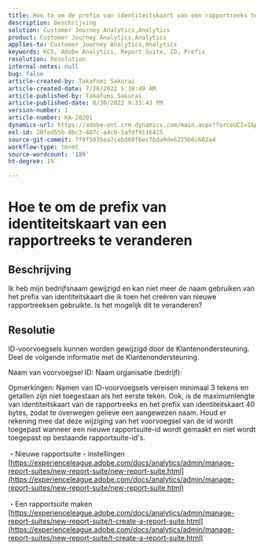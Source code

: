 ```yaml
---
title: Hoe te om de prefix van identiteitskaart van een rapportreeks te veranderen
description: Beschrijving
solution: Customer Journey Analytics,Analytics
product: Customer Journey Analytics,Analytics
applies-to: Customer Journey Analytics,Analytics
keywords: KCS, Adobe Analytics, Report Suite, ID, Prefix
resolution: Resolution
internal-notes: null
bug: false
article-created-by: Takafumi Sakurai
article-created-date: 7/28/2022 5:18:49 AM
article-published-by: Takafumi Sakurai
article-published-date: 8/30/2022 9:33:43 PM
version-number: 1
article-number: KA-20201
dynamics-url: https://adobe-ent.crm.dynamics.com/main.aspx?forceUCI=1&pagetype=entityrecord&etn=knowledgearticle&id=373311bf-340e-ed11-82e5-000d3a379369
exl-id: 20fed55b-8bc3-407c-a4cb-1afdf9116415
source-git-commit: 7f0f5035ea7cebd60f6ec7bda9de6225b6c602a4
workflow-type: tm+mt
source-wordcount: '189'
ht-degree: 1%

---
```


# Hoe te om de prefix van identiteitskaart van een rapportreeks te veranderen

## Beschrijving

Ik heb mijn bedrijfsnaam gewijzigd en kan niet meer de naam gebruiken van het prefix van identiteitskaart die ik toen het creëren van nieuwe rapportreeksen gebruikte. Is het mogelijk dit te veranderen?

## Resolutie


ID-voorvoegsels kunnen worden gewijzigd door de Klantenondersteuning. Deel de volgende informatie met de Klantenondersteuning.

Naam van voorvoegsel ID: Naam organisatie (bedrijf):

Opmerkingen: Namen van ID-voorvoegsels vereisen minimaal 3 tekens en getallen zijn niet toegestaan als het eerste teken. Ook, is de maximumlengte van identiteitskaart van de rapportreeks en het prefix van identiteitskaart 40 bytes, zodat te overwegen gelieve een aangewezen naam. Houd er rekening mee dat deze wijziging van het voorvoegsel van de id wordt toegepast wanneer een nieuwe rapportsuite-id wordt gemaakt en niet wordt toegepast op bestaande rapportsuite-id&#39;s.

・Nieuwe rapportsuite - instellingen
[https://experienceleague.adobe.com/docs/analytics/admin/manage-report-suites/new-report-suite/new-report-suite.html](https://experienceleague.adobe.com/docs/analytics/admin/manage-report-suites/new-report-suite/new-report-suite.html)

・Een rapportsuite maken
[https://experienceleague.adobe.com/docs/analytics/admin/manage-report-suites/new-report-suite/t-create-a-report-suite.html](https://experienceleague.adobe.com/docs/analytics/admin/manage-report-suites/new-report-suite/t-create-a-report-suite.html)
